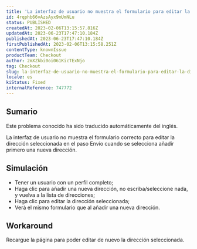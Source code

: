 ```yaml
---
title: 'La interfaz de usuario no muestra el formulario para editar la dirección cuando se selecciona añadir primero una nueva dirección.'
id: 4rqphb66vAzsAyx9mUmNLu
status: PUBLISHED
createdAt: 2023-02-06T13:15:57.816Z
updatedAt: 2023-06-23T17:47:10.184Z
publishedAt: 2023-06-23T17:47:10.184Z
firstPublishedAt: 2023-02-06T13:15:58.251Z
contentType: knownIssue
productTeam: Checkout
author: 2mXZkbi0oi061KicTExNjo
tag: Checkout
slug: la-interfaz-de-usuario-no-muestra-el-formulario-para-editar-la-direccion-cuando-se-selecciona-anadir-primero-una-nueva-direccion
locale: es
kiStatus: Fixed
internalReference: 747772
---
```


## Sumario

<div class="alert alert-info">
  <p>Este problema conocido ha sido traducido automáticamente del inglés.</p>
</div>


La interfaz de usuario no muestra el formulario correcto para editar la dirección seleccionada en el paso Envío cuando se selecciona añadir primero una nueva dirección.


##

## Simulación



- Tener un usuario con un perfil completo;
- Haga clic para añadir una nueva dirección, no escriba/seleccione nada, y vuelva a la lista de direcciones;
- Haga clic para editar la dirección seleccionada;
- Verá el mismo formulario que al añadir una nueva dirección.



## Workaround


Recargue la página para poder editar de nuevo la dirección seleccionada.




